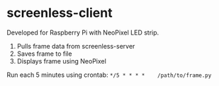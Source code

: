 # screenless-client

Developed for Raspberry Pi with NeoPixel LED strip.

1. Pulls frame data from screenless-server
2. Saves frame to file
3. Displays frame using NeoPixel

Run each 5 minutes using crontab:
`*/5 * * * *	/path/to/frame.py`

